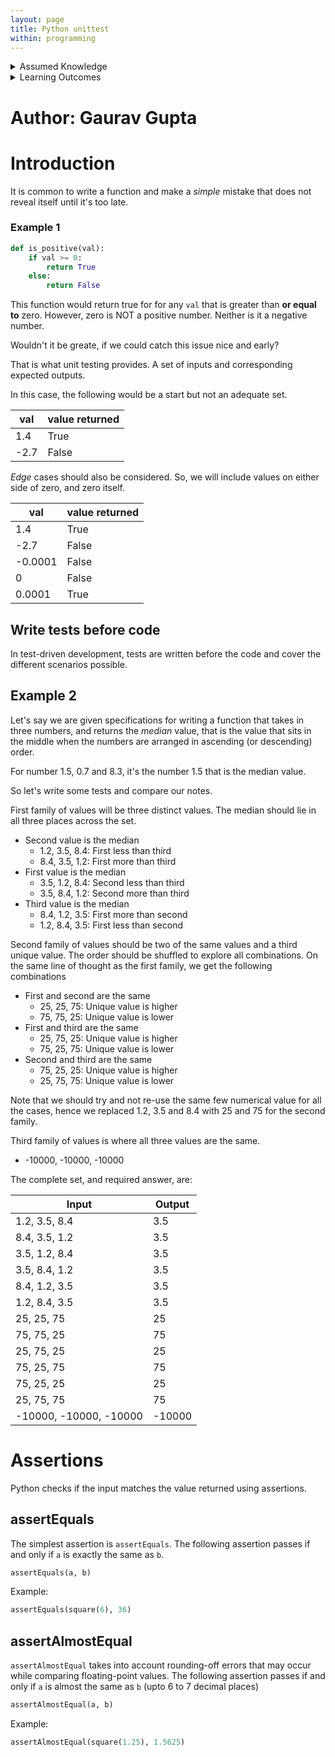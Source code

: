 ```yaml
---
layout: page
title: Python unittest
within: programming
---
```


<details class="prereq" markdown="1">
<summary>Assumed Knowledge</summary>
  * Variables and Operators in Python
  * Control structures (conditions and loops)
  * Functions
</details>

<details class="outcomes" markdown="1">
<summary>Learning Outcomes</summary>
  * Be acquainted with unittest environment.
  * Write a piece of code based on tests provided.
</details>

# Author: Gaurav Gupta

# Introduction

It is common to write a function and make a *simple* mistake that does not reveal itself until it's too late.

### Example 1

```python
def is_positive(val):
	if val >= 0:
		return True
	else:
		return False
```

This function would return true for for any `val` that is greater than **or equal to** zero. However, zero is NOT a positive number. Neither is it a negative number. 

Wouldn't it be greate, if we could catch this issue nice and early?

That is what unit testing provides. A set of inputs and corresponding expected outputs.

In this case, the following would be a start but not an adequate set.

|val|value returned|
|---|--------------|
|1.4|True|
|-2.7|False|

*Edge* cases should also be considered. So, we will include values on either side of zero, and zero itself.

|val|value returned|
|---|--------------|
|1.4|True|
|-2.7|False|
|-0.0001|False|
|0|False|
|0.0001|True|

## Write tests before code

In test-driven development, tests are written before the code and cover the different scenarios possible.

## Example 2

Let's say we are given specifications for writing a function that takes in three numbers, and returns the *median* value, that is the value that sits in the middle when the numbers are arranged in ascending (or descending) order.

For number 1.5, 0.7 and 8.3, it's the number 1.5 that is the median value.

So let's write some tests and compare our notes.

First family of values will be three distinct values. The median should lie in all three places across the set.

- Second value is the median
	- 1.2, 3.5, 8.4: First less than third
	- 8.4, 3.5, 1.2: First more than third
- First value is the median
	- 3.5, 1.2, 8.4: Second less than third
	- 3.5, 8.4, 1.2: Second more than third
- Third value is the median
	- 8.4, 1.2, 3.5: First more than second
	- 1.2, 8.4, 3.5: First less than second


Second family of values should be two of the same values and a third unique value. The order should be shuffled to explore all combinations. On the same line of thought as the first family, we get the following combinations

- First and second are the same
	- 25, 25, 75: Unique value is higher
	- 75, 75, 25: Unique value is lower
- First and third are the same	
	- 25, 75, 25: Unique value is higher
	- 75, 25, 75: Unique value is lower
- Second and third are the same
	- 75, 25, 25: Unique value is higher
	- 25, 75, 75: Unique value is lower

Note that we should try and not re-use the same few numerical value for all the cases, hence we replaced 1.2, 3.5 and 8.4 with 25 and 75 for the second family. 

Third family of values is where all three values are the same.

- -10000, -10000, -10000

The complete set, and required answer, are:

|Input|Output|
|-----|------|
|1.2, 3.5, 8.4|3.5|
|8.4, 3.5, 1.2|3.5|
|3.5, 1.2, 8.4|3.5|
|3.5, 8.4, 1.2|3.5|
|8.4, 1.2, 3.5|3.5|
|1.2, 8.4, 3.5|3.5|
|25, 25, 75|25|
|75, 75, 25|75|
|25, 75, 25|25|
|75, 25, 75|75|
|75, 25, 25|25|
|25, 75, 75|75|
|-10000, -10000, -10000|-10000|

# Assertions

Python checks if the input matches the value returned using assertions.

## assertEquals
The simplest assertion is `assertEquals`. The following assertion passes if and only if `a` is exactly the same as `b`.

```python
assertEquals(a, b)
```

Example:

```python 
assertEquals(square(6), 36)
```

## assertAlmostEqual
`assertAlmostEqual` takes into account rounding-off errors that may occur while comparing floating-point values. The following assertion passes if and only if `a` is almost the same as `b` (upto 6 to 7 decimal places)

```python
assertAlmostEqual(a, b)
```

Example:

```python 
assertAlmostEqual(square(1.25), 1.5625)
```



